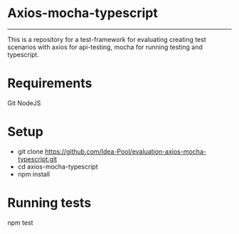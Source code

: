 # Axios-mocha-typescript
***

This is a repository for a test-framework for evaluating creating test scenarios with axios for api-testing, mocha for running testing and typescript.

# Requirements
Git
NodeJS

# Setup
* git clone https://github.com/Idea-Pool/evaluation-axios-mocha-typescript.git
* cd axios-mocha-typescript
* npm install

# Running tests
npm test